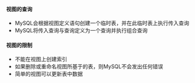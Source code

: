 #### 视图的查询
- MySQL会根据视图定义语句创建一个临时表，并在此临时表上执行传入查询
- MySQL将传入查询与查询定义为一个查询并执行组合查询

#### 视图的限制
- 不能在视图上创建索引
- 如果删除或重命名视图所基于的表，则MySQL不会发出任何错误
- 简单的视图可以更新表中数据
